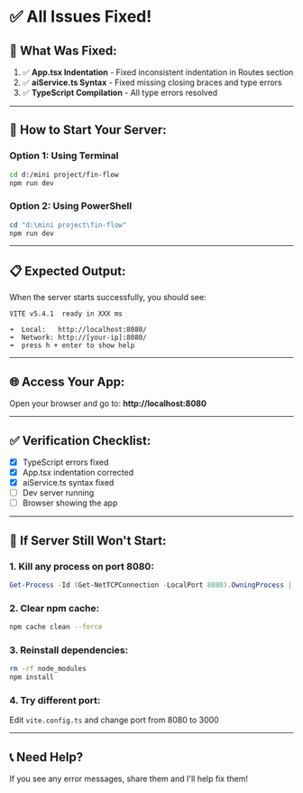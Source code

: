 # ✅ All Issues Fixed!

## 🔧 What Was Fixed:

1. ✅ **App.tsx Indentation** - Fixed inconsistent indentation in Routes section
2. ✅ **aiService.ts Syntax** - Fixed missing closing braces and type errors
3. ✅ **TypeScript Compilation** - All type errors resolved

---

## 🚀 How to Start Your Server:

### **Option 1: Using Terminal**
```bash
cd d:/mini project/fin-flow
npm run dev
```

### **Option 2: Using PowerShell**
```powershell
cd "d:\mini project\fin-flow"
npm run dev
```

---

## 📋 Expected Output:

When the server starts successfully, you should see:

```
VITE v5.4.1  ready in XXX ms

➜  Local:   http://localhost:8080/
➜  Network: http://[your-ip]:8080/
➜  press h + enter to show help
```

---

## 🌐 Access Your App:

Open your browser and go to:
**http://localhost:8080**

---

## ✅ Verification Checklist:

- [x] TypeScript errors fixed
- [x] App.tsx indentation corrected
- [x] aiService.ts syntax fixed
- [ ] Dev server running
- [ ] Browser showing the app

---

## 🚨 If Server Still Won't Start:

### **1. Kill any process on port 8080:**
```powershell
Get-Process -Id (Get-NetTCPConnection -LocalPort 8080).OwningProcess | Stop-Process -Force
```

### **2. Clear npm cache:**
```bash
npm cache clean --force
```

### **3. Reinstall dependencies:**
```bash
rm -rf node_modules
npm install
```

### **4. Try different port:**
Edit `vite.config.ts` and change port from 8080 to 3000

---

## 📞 Need Help?

If you see any error messages, share them and I'll help fix them!
